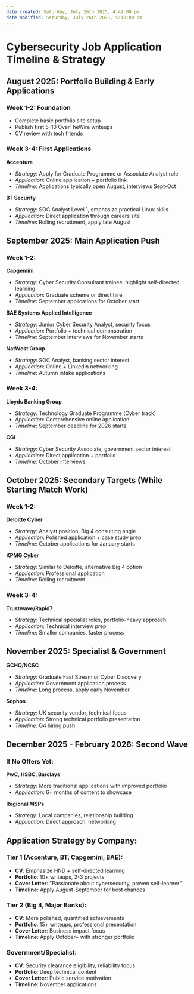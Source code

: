 ```yaml
---
date created: Saturday, July 26th 2025, 4:42:08 pm
date modified: Saturday, July 26th 2025, 5:18:00 pm
---
```


# Cybersecurity Job Application Timeline & Strategy

## **August 2025: Portfolio Building & Early Applications**

### **Week 1-2: Foundation**
- Complete basic portfolio site setup
- Publish first 5-10 OverTheWire writeups
- CV review with tech friends

### **Week 3-4: First Applications**

**Accenture**
- _Strategy_: Apply for Graduate Programme or Associate Analyst role
- _Application_: Online application + portfolio link
- _Timeline_: Applications typically open August, interviews Sept-Oct

**BT Security**
- _Strategy_: SOC Analyst Level 1, emphasize practical Linux skills
- _Application_: Direct application through careers site
- _Timeline_: Rolling recruitment, apply late August

## **September 2025: Main Application Push**

### **Week 1-2:**

**Capgemini**
- _Strategy_: Cyber Security Consultant trainee, highlight self-directed learning
- _Application_: Graduate scheme or direct hire
- _Timeline_: September applications for October start

**BAE Systems Applied Intelligence**
- _Strategy_: Junior Cyber Security Analyst, security focus
- _Application_: Portfolio + technical demonstration
- _Timeline_: September interviews for November starts

**NatWest Group**
- _Strategy_: SOC Analyst, banking sector interest
- _Application_: Online + LinkedIn networking
- _Timeline_: Autumn intake applications

### **Week 3-4:**

**Lloyds Banking Group**
- _Strategy_: Technology Graduate Programme (Cyber track)
- _Application_: Comprehensive online application
- _Timeline_: September deadline for 2026 starts

**CGI**
- _Strategy_: Cyber Security Associate, government sector interest
- _Application_: Direct application + portfolio
- _Timeline_: October interviews

## **October 2025: Secondary Targets (While Starting Match Work)**

### **Week 1-2:**

**Deloitte Cyber**
- _Strategy_: Analyst position, Big 4 consulting angle
- _Application_: Polished application + case study prep
- _Timeline_: October applications for January starts

**KPMG Cyber**
- _Strategy_: Similar to Deloitte, alternative Big 4 option
- _Application_: Professional application
- _Timeline_: Rolling recruitment

### **Week 3-4:**

**Trustwave/Rapid7**
- _Strategy_: Technical specialist roles, portfolio-heavy approach
- _Application_: Technical interview prep
- _Timeline_: Smaller companies, faster process

## **November 2025: Specialist & Government**

**GCHQ/NCSC**
- _Strategy_: Graduate Fast Stream or Cyber Discovery
- _Application_: Government application process
- _Timeline_: Long process, apply early November

**Sophos**
- _Strategy_: UK security vendor, technical focus
- _Application_: Strong technical portfolio presentation
- _Timeline_: Q4 hiring push

## **December 2025 - February 2026: Second Wave**

### **If No Offers Yet:**

**PwC, HSBC, Barclays**
- _Strategy_: More traditional applications with improved portfolio
- _Application_: 6+ months of content to showcase

**Regional MSPs**
- _Strategy_: Local companies, relationship building
- _Application_: Direct approach, networking

## **Application Strategy by Company:**

### **Tier 1 (Accenture, BT, Capgemini, BAE):**
- **CV**: Emphasize HND + self-directed learning
- **Portfolio**: 10+ writeups, 2-3 projects
- **Cover Letter**: "Passionate about cybersecurity, proven self-learner"
- **Timeline**: Apply August-September for best chances

### **Tier 2 (Big 4, Major Banks):**
- **CV**: More polished, quantified achievements
- **Portfolio**: 15+ writeups, professional presentation
- **Cover Letter**: Business impact focus
- **Timeline**: Apply October+ with stronger portfolio

### **Government/Specialist:**
- **CV**: Security clearance eligibility, reliability focus
- **Portfolio**: Deep technical content
- **Cover Letter**: Public service motivation
- **Timeline**: November applications
